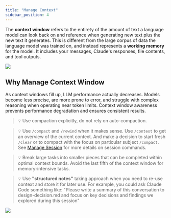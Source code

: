 ```yaml
---
title: "Manage Context"
sidebar_position: 4
---
```


The **context window** refers to the entirety of the amount of text a language model can look back on and reference when generating new text plus the new text it generates. This is different from the large corpus of data the language model was trained on, and instead represents a **working memory** for the model. It includes your messages, Claude's responses, file contents, and tool outputs. 

![](/img/context1.png)

## Why Manage Context Window

As context windows fill up, LLM performance actually decreases. Models become less precise, are more prone to error, and struggle with complex reasoning when operating near token limits. Context window awareness prevents performance degradation and ensures consistent results.

> 💡 Use compaction explicitly, do not rely on auto-compaction.

> 💡 Use `/compact` and `/rewind` when it makes sense. Use `/context` to get an overview of the current context. And make a decision to start fresh `/clear` or to compact with the focus on particular subject `/compact`. See [Manage Session](/tips-and-tricks/manage-sessions) for more details on session commands.

> 💡 Break large tasks into smaller pieces that can be completed within optimal context bounds. Avoid the last fifth of the context window for memory-intensive tasks.

> 💡 Use **"structured notes"** taking approach when you need to re-use context and store it for later use. For example, you could ask Claude Code something like: "Please write a summary of this conversation to design-decision.md and focus on key decisions and findings we explored during this session"

![](/img/context2.png)